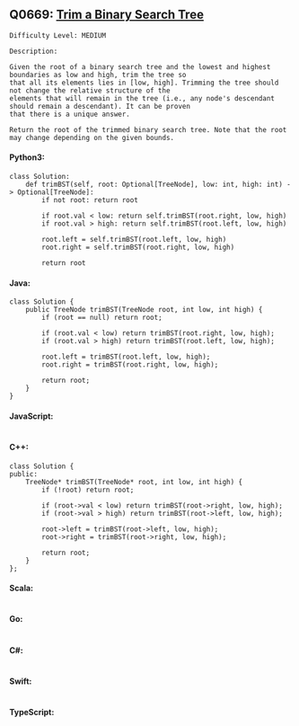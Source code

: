 ## Q0669: [Trim a Binary Search Tree](https://leetcode.com/problems/trim-a-binary-search-tree/)

```
Difficulty Level: MEDIUM
```

```
Description:

Given the root of a binary search tree and the lowest and highest boundaries as low and high, trim the tree so
that all its elements lies in [low, high]. Trimming the tree should not change the relative structure of the
elements that will remain in the tree (i.e., any node's descendant should remain a descendant). It can be proven
that there is a unique answer.

Return the root of the trimmed binary search tree. Note that the root may change depending on the given bounds.
```

#### Python3:

```
class Solution:
    def trimBST(self, root: Optional[TreeNode], low: int, high: int) -> Optional[TreeNode]:
        if not root: return root

        if root.val < low: return self.trimBST(root.right, low, high)
        if root.val > high: return self.trimBST(root.left, low, high)

        root.left = self.trimBST(root.left, low, high)
        root.right = self.trimBST(root.right, low, high)

        return root
```

#### Java:

```
class Solution {
    public TreeNode trimBST(TreeNode root, int low, int high) {
        if (root == null) return root;

        if (root.val < low) return trimBST(root.right, low, high);
        if (root.val > high) return trimBST(root.left, low, high);

        root.left = trimBST(root.left, low, high);
        root.right = trimBST(root.right, low, high);

        return root;
    }
}
```

#### JavaScript:

```

```

#### C++:

```
class Solution {
public:
    TreeNode* trimBST(TreeNode* root, int low, int high) {
        if (!root) return root;

        if (root->val < low) return trimBST(root->right, low, high);
        if (root->val > high) return trimBST(root->left, low, high);

        root->left = trimBST(root->left, low, high);
        root->right = trimBST(root->right, low, high);

        return root;
    }
};
```

#### Scala:

```

```

#### Go:

```

```

#### C#:

```

```

#### Swift:

```

```

#### TypeScript:

```

```